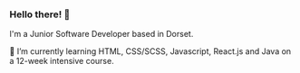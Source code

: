 ### Hello there! 👋

I'm a Junior Software Developer based in Dorset.

🌱 I’m currently learning HTML, CSS/SCSS, Javascript, React.js and Java on a 12-week intensive course.


<!--
**ymasn96/ymasn96** is a ✨ _special_ ✨ repository because its `README.md` (this file) appears on your GitHub profile.

Here are some ideas to get you started:

- 🔭 I’m currently working on ...
- 🌱 I’m currently learning ...
- 👯 I’m looking to collaborate on ...
- 🤔 I’m looking for help with ...
- 💬 Ask me about ...
- 📫 How to reach me: ...
- 😄 Pronouns: ...
- ⚡ Fun fact: ...
-->

